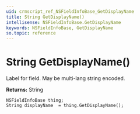 ```yaml
---
uid: crmscript_ref_NSFieldInfoBase_GetDisplayName
title: String GetDisplayName()
intellisense: NSFieldInfoBase.GetDisplayName
keywords: NSFieldInfoBase, GetDisplayName
so.topic: reference
---
```


# String GetDisplayName()

Label for field. May be multi-lang string encoded.

**Returns:** String

```crmscript
NSFieldInfoBase thing;
String displayName  = thing.GetDisplayName();
```

